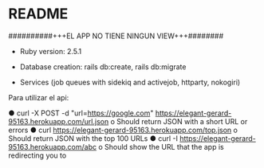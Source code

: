 # README

##########+++EL APP NO TIENE NINGUN VIEW+++########

* Ruby version: 2.5.1

* Database creation: rails db:create, rails db:migrate

* Services (job queues with sidekiq and activejob, httparty, nokogiri)


Para utilizar el api:

● curl -X POST -d "url=https://google.com" https://elegant-gerard-95163.herokuapp.com/url.json
o Should return JSON with a short URL or errors
● curl https://elegant-gerard-95163.herokuapp.com/top.json
o Should return JSON with the top 100 URLs
● curl -I https://elegant-gerard-95163.herokuapp.com/abc
o Should show the URL that the app is redirecting you to

